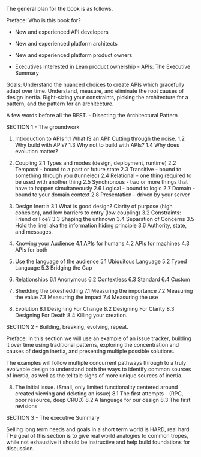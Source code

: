 The general plan for the book is as follows.

Preface: Who is this book for?
* New and experienced API developers
* New and experienced platform architects
* New and experienced platform product owners

* Executives interested in Lean product ownership - APIs: The Executive Summary

Goals:
Understand the nuanced choices to create APIs which gracefully adapt over time.
Understand, measure, and eliminate the root causes of design inertia.
Right-sizing your constraints, picking the architecture for a pattern, and the pattern for an architecture.

A few words before all the REST. - Disecting the Architectural Pattern

SECTION 1 - The groundwork

1. Introduction to APIs
1.1 What IS an API: Cutting through the noise.
1.2 Why build with APIs?
1.3 Why not to build with APIs?
1.4 Why does evolution matter?

2. Coupling
2.1 Types and modes (design, deployment, runtime)
2.2 Temporal - bound to a past or future state
2.3 Transitive - bound to something through you (tunneled)
2.4 Relational - one thing required to be used with another thing
2.5 Synchronous - two or more things that have to happen simultaneously
2.6 Logical - bound to logic
2.7 Domain - bound to your domain context
2.8 Presentation - driven by your server

3. Design Inertia
3.1 What is good design? Clarity of purpose (high cohesion), and low barriers to entry (low coupling)
3.2 Constraints: Friend or Foe?
3.3 Shaping the unknown
3.4 Separation of Concerns
3.5 Hold the line! aka the information hiding principle
3.6 Authority, state, and messages.

4. Knowing your Audience
4.1 APIs for humans
4.2 APIs for machines
4.3 APIs for both

5. Use the language of the audience
5.1 Ubiquitous Language
5.2 Typed Language
5.3 Bridging the Gap

6. Relationships
6.1 Anonymous
6.2 Contextless
6.3 Standard
6.4 Custom

7. Shedding the bikeshedding
7.1 Measuring the importance
7.2 Measuring the value
7.3 Measuring the impact
7.4 Measuring the use

8. Evolution
8.1 Designing For Change
8.2 Designing For Clarity
8.3 Designing For Death
8.4 Killing your creation.

SECTION 2 - Building, breaking, evolving, repeat.

Preface: In this section we will use an example of an issue tracker, building it over time using traditional patterns, exploring the concentration and causes of design inertia, and presenting multiple possible solutions.

The examples will follow multiple concurrent pathways through to a truly evolvable design to understand both the ways to identify common sources of inertia, as well as the telltale signs of more unique sources of inertia.

8. The initial issue. (Small, only limited functionality centered around created viewing and deleting an issue)
8.1 The first attempts - (RPC, poor resource, deep CRUD)
8.2 A language for our design
8.3 The first revisions

SECTION 3 - The executive Summary

Selling long term needs and goals in a short term world is HARD, real hard. THe goal of this section is to give real world analogies to common tropes, while not exhaustive it should be instructive and help build foundations for discussion.


